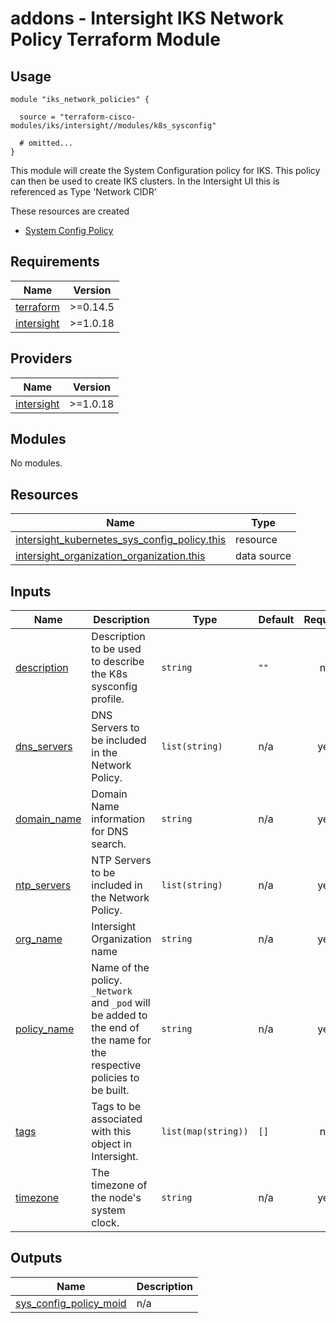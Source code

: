 # addons - Intersight IKS Network Policy Terraform Module

## Usage

```hcl
module "iks_network_policies" {

  source = "terraform-cisco-modules/iks/intersight//modules/k8s_sysconfig"

  # omitted...
}
```

This module will create the System Configuration policy for IKS.  This policy can then be used to create IKS clusters.  In the Intersight UI this is referenced as Type 'Network CIDR'


These resources are created
* [System Config Policy](https://registry.terraform.io/providers/CiscoDevNet/intersight/latest/docs/resources/kubernetes_sys_config_policy)




<!-- BEGINNING OF PRE-COMMIT-TERRAFORM DOCS HOOK -->
## Requirements

| Name | Version |
|------|---------|
| <a name="requirement_terraform"></a> [terraform](#requirement\_terraform) | >=0.14.5 |
| <a name="requirement_intersight"></a> [intersight](#requirement\_intersight) | >=1.0.18 |

## Providers

| Name | Version |
|------|---------|
| <a name="provider_intersight"></a> [intersight](#provider\_intersight) | >=1.0.18 |

## Modules

No modules.

## Resources

| Name | Type |
|------|------|
| [intersight_kubernetes_sys_config_policy.this](https://registry.terraform.io/providers/CiscoDevNet/intersight/latest/docs/resources/kubernetes_sys_config_policy) | resource |
| [intersight_organization_organization.this](https://registry.terraform.io/providers/CiscoDevNet/intersight/latest/docs/data-sources/organization_organization) | data source |

## Inputs

| Name | Description | Type | Default | Required |
|------|-------------|------|---------|:--------:|
| <a name="input_description"></a> [description](#input\_description) | Description to be used to describe the K8s sysconfig profile. | `string` | `""` | no |
| <a name="input_dns_servers"></a> [dns\_servers](#input\_dns\_servers) | DNS Servers to be included in the Network Policy. | `list(string)` | n/a | yes |
| <a name="input_domain_name"></a> [domain\_name](#input\_domain\_name) | Domain Name information for DNS search. | `string` | n/a | yes |
| <a name="input_ntp_servers"></a> [ntp\_servers](#input\_ntp\_servers) | NTP Servers to be included in the Network Policy. | `list(string)` | n/a | yes |
| <a name="input_org_name"></a> [org\_name](#input\_org\_name) | Intersight Organization name | `string` | n/a | yes |
| <a name="input_policy_name"></a> [policy\_name](#input\_policy\_name) | Name of the policy.  `_Network` and `_pod` will be added to the end of the name for the respective policies to be built. | `string` | n/a | yes |
| <a name="input_tags"></a> [tags](#input\_tags) | Tags to be associated with this object in Intersight. | `list(map(string))` | `[]` | no |
| <a name="input_timezone"></a> [timezone](#input\_timezone) | The timezone of the node's system clock. | `string` | n/a | yes |

## Outputs

| Name | Description |
|------|-------------|
| <a name="output_sys_config_policy_moid"></a> [sys\_config\_policy\_moid](#output\_sys\_config\_policy\_moid) | n/a |
<!-- END OF PRE-COMMIT-TERRAFORM DOCS HOOK -->